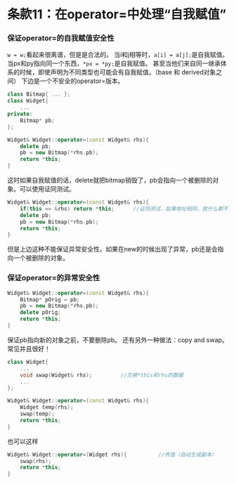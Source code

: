 # 条款11：在operator=中处理“自我赋值”
### 保证operator=的自我赋值安全性
`w = w;`看起来很离谱，但是是合法的。
当i和j相等时，`a[i] = a[j];`是自我赋值。
当px和py指向同一个东西，`*px = *py;`是自我赋值。
甚至当他们来自同一继承体系的时候，即使声明为不同类型也可能会有自我赋值。（base 和 derived对象之间）
下边是一个不安全的operator=版本。
```c++
class Bitmap{ ... };
class Widget{
    ...
private:
    Bitmap* pb;
};

Widget& Widget::operator=(const Widget& rhs){
    delete pb;
    pb = new Bitmap(*rhs.pb);
    return *this;
}
```
这时如果自我赋值的话，delete就把bitmap销毁了，pb会指向一个被删除的对象。可以使用证同测试。
```c++
Widget& Widget::operator=(const Widget& rhs){
    if(this == &rhs) return *this;      //证同测试，如果地址相同，就什么都不做
    delete pb;
    pb = new Bitmap(*rhs.pb);
    return *this;
}
```
但是上边这种不能保证异常安全性。如果在new的时候出现了异常，pb还是会指向一个被删除的对象。
### 保证operator=的异常安全性
```c++
Widget& Widget::operator=(const Widget& rhs){
    Bitmap* pOrig = pb;
    pb = new Bitmap(*rhs.pb);
    delete pOrig;
    return *this;
}
```
保证pb指向新的对象之前，不要删除pb。
还有另外一种做法：copy and swap。常见并且很好！
```c++
class Widget{
    ...
    void swap(Widget& rhs);         //交换*this和rhs的数据
    ...
};

Widget& Widget::operator=(const Widget& rhs){
    Widget temp(rhs);
    swap(temp);
    return *this;
}
```
也可以这样
```c++
Widget& Widget::operator=(Widget rhs){          //传值（自动生成副本）
    swap(rhs);
    return *this;
}
```